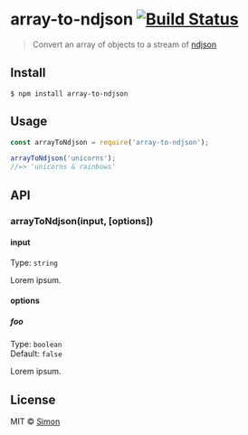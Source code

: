 # array-to-ndjson [![Build Status](https://travis-ci.org/SimonJang/array-to-ndjson.svg?branch=master)](https://travis-ci.org/SimonJang/array-to-ndjson)

> Convert an array of objects to a stream of [ndjson](http://ndjson.org/)


## Install

```
$ npm install array-to-ndjson
```


## Usage

```js
const arrayToNdjson = require('array-to-ndjson');

arrayToNdjson('unicorns');
//=> 'unicorns & rainbows'
```


## API

### arrayToNdjson(input, [options])

#### input

Type: `string`

Lorem ipsum.

#### options

##### foo

Type: `boolean`<br>
Default: `false`

Lorem ipsum.


## License

MIT © [Simon](https://github.com/SimonJang)

